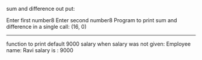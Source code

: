 sum and difference out put:

Enter first number8
Enter second number8
Program to print sum and difference in  a single call:
(16, 0)

-------------------------------------------------------------------------------------------------------------
function to print default 9000 salary when salary was not given:
Employee name: Ravi
salary is : 9000
